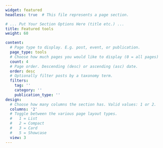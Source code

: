 ```yaml
---
widget: featured
headless: true  # This file represents a page section.

# ... Put Your Section Options Here (title etc.) ...
title: Featured tools
weight: 60

content:
  # Page type to display. E.g. post, event, or publication.
  page_type: tools
  # Choose how much pages you would like to display (0 = all pages)
  count: 4
  # Page order. Descending (desc) or ascending (asc) date.
  order: desc
  # Optionally filter posts by a taxonomy term.
  filters:
    tag: ''
    category: ''
    publication_type: ''
design:
  # Choose how many columns the section has. Valid values: 1 or 2.
  columns: '2'
  # Toggle between the various page layout types.
  #   1 = List
  #   2 = Compact  
  #   3 = Card
  #   5 = Showcase
  view: 3
---
```

